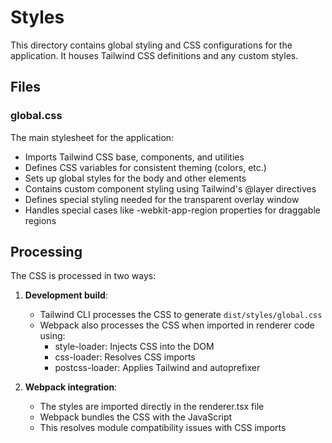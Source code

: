 # Styles

This directory contains global styling and CSS configurations for the application. It houses Tailwind CSS definitions and any custom styles.

## Files

### global.css

The main stylesheet for the application:

- Imports Tailwind CSS base, components, and utilities
- Defines CSS variables for consistent theming (colors, etc.)
- Sets up global styles for the body and other elements
- Contains custom component styling using Tailwind's @layer directives
- Defines special styling needed for the transparent overlay window
- Handles special cases like -webkit-app-region properties for draggable regions

## Processing

The CSS is processed in two ways:

1. **Development build**: 
   - Tailwind CLI processes the CSS to generate `dist/styles/global.css`
   - Webpack also processes the CSS when imported in renderer code using:
     - style-loader: Injects CSS into the DOM
     - css-loader: Resolves CSS imports
     - postcss-loader: Applies Tailwind and autoprefixer

2. **Webpack integration**:
   - The styles are imported directly in the renderer.tsx file
   - Webpack bundles the CSS with the JavaScript
   - This resolves module compatibility issues with CSS imports 